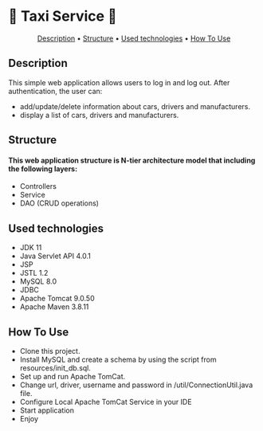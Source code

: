 # :taxi: Taxi Service :taxi:

<p align="center">
  <a href="#description">Description</a> •
  <a href="#structure">Structure</a> •
  <a href="#used-technologies">Used technologies</a> •
  <a href="#how-to-use">How To Use</a>
</p>

## Description

This simple web application allows users to log in and log out. After authentication, the user can:
- add/update/delete information about cars, drivers and manufacturers.
- display a list of cars, drivers and manufacturers.

## Structure
#### This web application structure is N-tier architecture model that including the following layers:
- Controllers
- Service
- DAO (CRUD operations)

## Used technologies

- JDK 11
- Java Servlet API 4.0.1
- JSP
- JSTL 1.2
- MySQL 8.0
- JDBC
- Apache Tomcat 9.0.50
- Apache Maven 3.8.11

## How To Use

- Clone this project.
- Install MySQL and create a schema by using the script from resources/init_db.sql.
- Set up and run Apache TomCat.
- Change url, driver, username and password in  /util/ConnectionUtil.java file. 
- Configure Local Apache TomCat Service in your IDE
- Start application
- Enjoy

